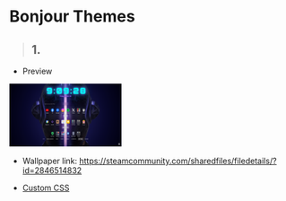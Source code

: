 # Bonjour Themes
> ## 1. 
- Preview  

<img src="/bonjour-themes/Screenshot bonjour 01.png" height="112" width="200">  
  
- Wallpaper link: https://steamcommunity.com/sharedfiles/filedetails/?id=2846514832

- [Custom CSS]()